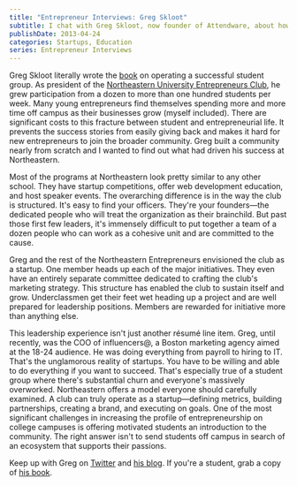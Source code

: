 ```yaml
---
title: "Entrepreneur Interviews: Greg Skloot"
subtitle: I chat with Greg Skloot, now founder of Attendware, about how he turned Northeastern's entrepreneurship club into a powerhouse.
publishDate: 2013-04-24
categories: Startups, Education
series: Entrepreneur Interviews
---
```


Greg Skloot literally wrote the [book](http://www.gettingorganized.co/) on operating a successful student group. As president of the [Northeastern University Entrepreneurs Club](http://www.northeastern.edu/entrepreneurs/), he grew participation from a dozen to more than one hundred students per week. Many young entrepreneurs find themselves spending more and more time off campus as their businesses grow (myself included). There are significant costs to this fracture between student and entrepreneurial life. It prevents the success stories from easily giving back and makes it hard for new entrepreneurs to join the broader community. Greg built a community nearly from scratch and I wanted to find out what had driven his success at Northeastern. 

Most of the programs at Northeastern look pretty similar to any other school. They have startup competitions, offer web development education, and host speaker events. The overarching difference is in the way the club is structured. It's easy to find your officers. They're your founders—the dedicated people who will treat the organization as their brainchild. But past those first few leaders, it's immensely difficult to put together a team of a dozen people who can work as a cohesive unit and are committed to the cause. 

Greg and the rest of the Northeastern Entrepreneurs envisioned the club as a startup. One member heads up each of the major initiatives. They even have an entirely separate committee dedicated to crafting the club's marketing strategy. This structure has enabled the club to sustain itself and grow. Underclassmen get their feet wet heading up a project and are well prepared for leadership positions. Members are rewarded for initiative more than anything else. 

This leadership experience isn't just another résumé line item. Greg, until recently, was the COO of influencers@, a Boston marketing agency aimed at the 18-24 audience. He was doing everything from payroll to hiring to IT. That's the unglamorous reality of startups. You have to be willing and able to do everything if you want to succeed. That's especially true of a student group where there's substantial churn and everyone's massively overworked. Northeastern offers a model everyone should carefully examined. A club can truly operate as a startup—defining metrics, building partnerships, creating a brand, and executing on goals. One of the most significant challenges in increasing the profile of entrepreneurship on college campuses is offering motivated students an introduction to the community. The right answer isn't to send students off campus in search of an ecosystem that supports their passions. 

Keep up with Greg on [Twitter](https://twitter.com/gregskloot) and [his blog](http://skloot.org/). If you're a student, grab a copy of [his book](http://www.gettingorganized.co/).